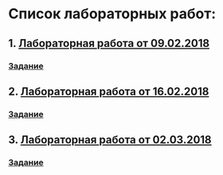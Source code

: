 # Список лабораторных работ:
## 1. [Лабораторная работа от 09.02.2018](2018_02_09)
### [Задание](https://github.com/GossJS/js_starters1/tree/05022018)
## 2. [Лабораторная работа от 16.02.2018](2018_02_16)
### [Задание](https://github.com/GossJS/js_starters1/tree/16022015)
## 3. [Лабораторная работа от 02.03.2018](2018_03_02)
### [Задание](https://kodaktor.ru/g/02032018)